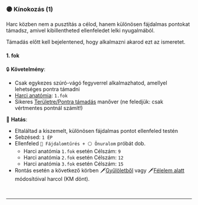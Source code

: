 ### 🟣 Kínokozás (1)

Harc közben nem a pusztítás a célod, hanem különösen fájdalmas pontokat támadsz, amivel kibillentheted ellenfeledet lelki nyugalmából.

Támadás előtt kell bejelentened, hogy alkalmazni akarod ezt az ismeretet.

#### 1. fok

🔒 **Követelmény**:
- Csak egykezes szúró-vágó fegyverrel alkalmazhatod, amellyel lehetséges pontra támadni
- [Harci anatómia](harci_anatomia.md): `1.fok`
- Sikeres [Területre/Pontra támadás](../066_05_altalanos_manoverek.md#területre--pontra-támadás) manőver (ne feledjük: csak vértmentes pontnál számít!)

🌟 **Hatás**:
- Eltaláltad a kiszemelt, különösen fájdalmas pontot ellenfeled testén
- Sebzésed: `1 ÉP`
- Ellenfeled `🔵 Fájdalomtűrés + ⚪ Önuralom` próbát dob.
    - Harci anatómia `1.fok` esetén Célszám: `9`
    - Harci anatómia `2.fok` esetén Célszám: `12`
    - Harci anatómia `3.fok` esetén Célszám: `15`
- Rontás esetén a következő körben 🗡️[Gyűlöletből](../065_01_harci_helyzetek.md#gy%C5%B1l%C3%B6letb%C5%91l) vagy 🗡️[Félelem alatt](../065_01_harci_helyzetek.md#f%C3%A9lelem-alatt) módosítóival harcol (KM dönt).

<br />

---
